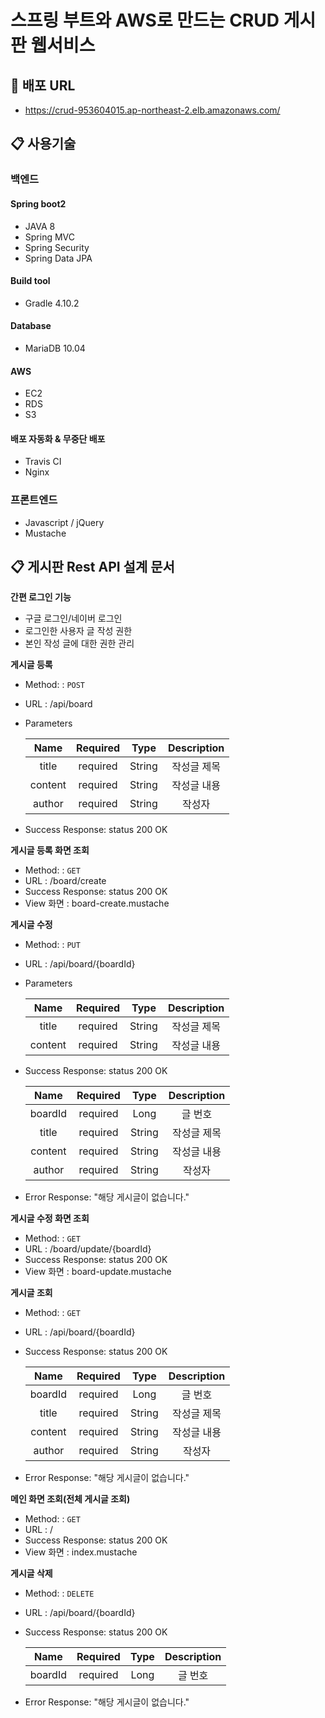 # 스프링 부트와 AWS로 만드는 CRUD 게시판 웹서비스

## 🔗 배포 URL
* https://crud-953604015.ap-northeast-2.elb.amazonaws.com/

## 📋 사용기술
### 백엔드
#### Spring boot2
* JAVA 8
* Spring MVC
* Spring Security
* Spring Data JPA

#### Build tool
* Gradle 4.10.2

#### Database
* MariaDB 10.04

#### AWS
* EC2
* RDS
* S3

#### 배포 자동화 & 무중단 배포
* Travis CI
* Nginx

### 프론트엔드
* Javascript / jQuery
* Mustache

## 📋 게시판 Rest API 설계 문서

**간편 로그인 기능**
* 구글 로그인/네이버 로그인
* 로그인한 사용자 글 작성 권한
* 본인 작성 글에 대한 권한 관리

**게시글 등록**

* Method: : `POST`
* URL : /api/board
* Parameters
  
  | Name | Required | Type | Description |
  |:--------:|:--------:|:--------:|:--------:|
  | title | required | String | 작성글 제목 |
  | content | required | String | 작성글 내용 |
  | author | required | String | 작성자 |

* Success Response: status 200 OK

**게시글 등록 화면 조회**

* Method: : `GET`
* URL : /board/create
* Success Response: status 200 OK
* View 화면 : board-create.mustache

**게시글 수정**

* Method: : `PUT`
* URL : /api/board/{boardId}
* Parameters

  | Name | Required | Type | Description |
  |:--------:|:--------:|:--------:|:--------:|
  | title | required | String | 작성글 제목 |
  | content | required | String | 작성글 내용 |

* Success Response: status 200 OK

  | Name | Required | Type | Description |
  |:--------:|:--------:|:--------:|:--------:|
  | boardId | required | Long | 글 번호 |
  | title | required | String | 작성글 제목 |
  | content | required | String | 작성글 내용 |
  | author | required | String | 작성자 |   

* Error Response: "해당 게시글이 없습니다."

**게시글 수정 화면 조회**

* Method: : `GET`
* URL : /board/update/{boardId}
* Success Response: status 200 OK
* View 화면 : board-update.mustache

**게시글 조회**

* Method: : `GET`
* URL : /api/board/{boardId}
* Success Response: status 200 OK

  | Name | Required | Type | Description |
  |:--------:|:--------:|:--------:|:--------:|
  | boardId | required | Long | 글 번호 |
  | title | required | String | 작성글 제목 |
  | content | required | String | 작성글 내용 |
  | author | required | String | 작성자 |     

* Error Response: "해당 게시글이 없습니다."

**메인 화면 조회(전체 게시글 조회)**

* Method: : `GET`
* URL : /
* Success Response: status 200 OK
* View 화면 : index.mustache

**게시글 삭제**

* Method: : `DELETE`
* URL : /api/board/{boardId}
* Success Response: status 200 OK

  | Name | Required | Type | Description |
  |:--------:|:--------:|:--------:|:--------:|
  | boardId | required | Long | 글 번호 |

* Error Response: "해당 게시글이 없습니다."

